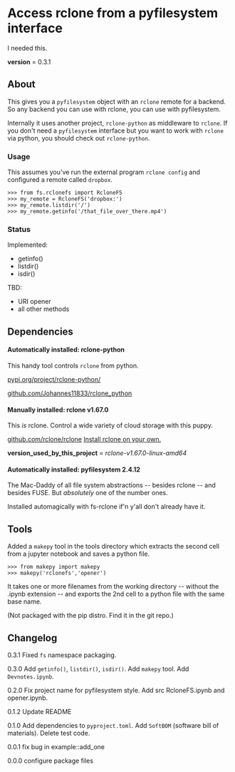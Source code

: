 # Access rclone from a pyfilesystem interface
I needed this.

__version__ = 0.3.1



## About

This gives you a `pyfilesystem` object with an `rclone` remote for a backend. So any backend you can use with rclone, you can use with pyfilesystem.

Internally it uses another project, `rclone-python` as middleware to `rclone`. If you don't need a `pyfilesystem` interface but you want to work with `rclone` via python, you should check out `rclone-python`.

### Usage

This assumes you've run the external program `rclone config` and configured a remote called `dropbox`.


    >>> from fs.rclonefs import RcloneFS
    >>> my_remote = RcloneFS('dropbox:')
    >>> my_remote.listdir('/')
    >>> my_remote.getinfo('/that_file_over_there.mp4')


### Status

Implemented:
- getinfo()
- listdir()
- isdir()

TBD:
- URI opener
- all other methods

## Dependencies

#### Automatically installed: rclone-python

This handy tool controls `rclone` from python. 

[pypi.org/project/rclone-python/](https://pypi.org/project/rclone-python/)

[github.com/Johannes11833/rclone_python](https://github.com/Johannes11833/rclone_python)

#### Manually installed: rclone v1.67.0

This _is_ rclone. Control a wide variety of cloud storage with this puppy.

[github.com/rclone/rclone](https://github.com/rclone/rclone)
[Install rclone on your own.](https://rclone.org/install/)

__version_used_by_this_project__ = _rclone-v1.67.0-linux-amd64_

#### Automatically installed: pyfilesystem 2.4.12

The Mac-Daddy of all file system abstractions -- besides rclone -- and besides FUSE. But _absolutely_ one of the number ones.

Installed automagically with fs-rclone if'n y'all don't already have it.


## Tools

Added a `makepy` tool in the tools directory which extracts the second cell from a jupyter notebook and saves a python file.

    >>> from makepy import makepy
    >>> makepy('rclonefs','opener')

It takes one or more filenames from the working directory -- without the .ipynb extension -- and exports the 2nd cell to a python file with the same base name.

(Not packaged with the pip distro. Find it in the git repo.)


## Changelog

0.3.1 Fixed `fs` namespace packaging.

0.3.0 Add `getinfo()`, `listdir()`, `isdir()`. Add `makepy` tool. Add `Devnotes.ipynb`.

0.2.0 Fix project name for pyfilesystem style. Add src RcloneFS.ipynb and opener.ipynb.

0.1.2 Update README

0.1.0 Add dependencies to `pyproject.toml`. Add `SoftBOM` (software bill of materials). Delete test code.

0.0.1 fix bug in example::add_one

0.0.0 configure package files
